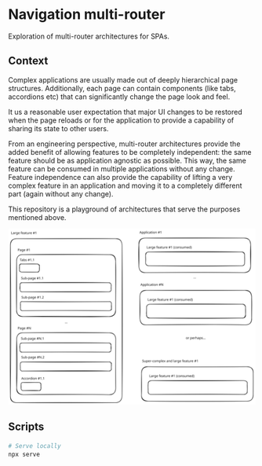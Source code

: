 # Navigation multi-router
Exploration of multi-router architectures for SPAs.

## Context

Complex applications are usually made out of deeply hierarchical page structures. Additionally, each page can contain components (like tabs, accordions etc) that can significantly change the page look and feel.

It us a reasonable user expectation that major UI changes to be restored when the page reloads or for the application to provide a capability of sharing its state to other users.

From an engineering perspective, multi-router architectures provide the added benefit of allowing features to be completely independent: the same feature should be as application agnostic as possible. This way, the same feature can be consumed in multiple applications without any change. Feature independence can also provide the capability of lifting a very complex feature in an application and moving it to a completely different part (again without any change).

This repository is a playground of architectures that serve the purposes mentioned above.

![Schematic goal](/assets/schematic-goal.svg)

## Scripts

```bash
# Serve locally
npx serve
```
